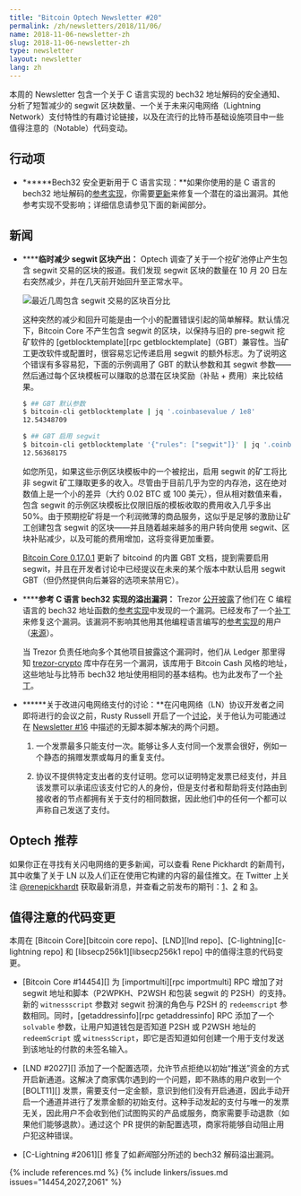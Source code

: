 ```yaml
---
title: "Bitcoin Optech Newsletter #20"
permalink: /zh/newsletters/2018/11/06/
name: 2018-11-06-newsletter-zh
slug: 2018-11-06-newsletter-zh
type: newsletter
layout: newsletter
lang: zh
---
```


本周的 Newsletter 包含一个关于 C 语言实现的 bech32 地址解码的安全通知、分析了短暂减少的 segwit 区块数量、一个关于未来闪电网络（Lightning Network）支付特性的有趣讨论链接，以及在流行的比特币基础设施项目中一些值得注意的（Notable）代码变动。

## 行动项

- **<!--bech32-security-update-for-c-implementation-->****Bech32 安全更新用于 C 语言实现：**如果你使用的是 C 语言的 bech32 地址解码的[参考实现][bech32 c]，你需要[更新][bech32 patch]来修复一个潜在的溢出漏洞。其他参考实现不受影响；详细信息请参见下面的新闻部分。

## 新闻

- **<!--temporary-reduction-in-segwit-block-production-->****临时减少 segwit 区块产出：** Optech 调查了关于一个挖矿池停止产生包含 segwit 交易的区块的报道。我们发现 segwit 区块的数量在 10 月 20 日左右突然减少，并在几天前开始回升至正常水平。

    ![最近几周包含 segwit 交易的区块百分比](/img/posts/segwit-blocks-2018-11.png)

    这种突然的减少和回升可能是由一个小的配置错误引起的简单解释。默认情况下，Bitcoin Core 不产生包含 segwit 的区块，以保持与旧的 pre-segwit 挖矿软件的 [getblocktemplate][rpc getblocktemplate]（GBT）兼容性。当矿工更改软件或配置时，很容易忘记传递启用 segwit 的额外标志。为了说明这个错误有多容易犯，下面的示例调用了 GBT 的默认参数和其 segwit 参数——然后通过每个区块模板可以赚取的总潜在区块奖励（补贴 + 费用）来比较结果。

    ```bash
    $ ## GBT 默认参数
    $ bitcoin-cli getblocktemplate | jq '.coinbasevalue / 1e8'
    12.54348709

    $ ## GBT 启用 segwit
    $ bitcoin-cli getblocktemplate '{"rules": ["segwit"]}' | jq '.coinbasevalue / 1e8'
    12.56368175
    ```

    如您所见，如果这些示例区块模板中的一个被挖出，启用 segwit 的矿工将比非 segwit 矿工赚取更多的收入。尽管由于目前几乎为空的内存池，这在绝对数值上是一个小的差异（大约 0.02 BTC 或 100 美元），但从相对数值来看，包含 segwit 的示例区块模板比仅限旧版的模板收取的费用收入几乎多出 50%。由于预期挖矿将是一个利润微薄的商品服务，这似乎是足够的激励让矿工创建包含 segwit 的区块——并且随着越来越多的用户转向使用 segwit、区块补贴减少，以及可能的费用增加，这将变得更加重要。

    [Bitcoin Core 0.17.0.1][] 更新了 bitcoind 的内置 GBT 文档，提到需要启用 segwit，并且在开发者讨论中已经提议在未来的某个版本中默认启用 segwit GBT（但仍然提供向后兼容的选项来禁用它）。

- **<!--overflow-bug-in-reference-c-language-bech32-implementation-->****参考 C 语言 bech32 实现的溢出漏洞：** Trezor [公开披露][bech32 overflow blog]了他们在 C 编程语言的 bech32 地址函数的[参考实现][bech32 c]中发现的一个漏洞。已经发布了一个[补丁][bech32 patch]来修复这个漏洞。该漏洞不影响其他用其他编程语言编写的[参考实现][bech32 refs]的用户（[来源][achow bech32]）。

    当 Trezor 负责任地向多个其他项目披露这个漏洞时，他们从 Ledger 那里得知 [trezor-crypto][] 库中存在另一个漏洞，该库用于 Bitcoin Cash 风格的地址，这些地址与比特币 bech32 地址使用相同的基本结构。也为此发布了一个[补丁][cashaddr patch]。

- **<!--discussion-about-improving-lightning-payments-->****关于改进闪电网络支付的讨论：**在闪电网络（LN）协议开发者之间即将进行的会议之前，Rusty Russell 开启了一个[讨论][ln bolt11 ss]，关于他认为可能通过在 [Newsletter #16][] 中描述的无脚本脚本解决的两个问题。

    1. 一个发票最多只能支付一次。能够让多人支付同一个发票会很好，例如一个静态的捐赠发票或每月的重复支付。

    2. 协议不提供特定支出者的支付证明。您可以证明特定发票已经支付，并且该发票可以承诺应该支付它的人的身份，但是支付者和帮助将支付路由到接收者的节点都拥有关于支付的相同数据，因此他们中的任何一个都可以声称自己发送了支付。

[Newsletter #16]: /zh/newsletters/2018/10/09/

## Optech 推荐

如果你正在寻找有关闪电网络的更多新闻，可以查看 Rene Pickhardt 的新周刊，其中收集了关于 LN 以及人们正在使用它构建的内容的最佳推文。在 Twitter 上关注 [@renepickhardt][] 获取最新消息，并查看之前发布的期刊：[1][lwil41]、[2][lwil42] 和 [3][lwil43]。

## 值得注意的代码变更

本周在 [Bitcoin Core][bitcoin core repo]、[LND][lnd repo]、[C-lightning][c-lightning repo] 和 [libsecp256k1][libsecp256k1 repo] 中的值得注意的代码变更。

- [Bitcoin Core #14454][] 为 [importmulti][rpc importmulti] RPC 增加了对 segwit 地址和脚本（P2WPKH、P2WSH 和包装 segwit 的 P2SH）的支持。新的 `witnessscript` 参数对 segwit 扮演的角色与 P2SH 的 `redeemscript` 参数相同。同时，[getaddressinfo][rpc getaddressinfo] RPC 添加了一个 `solvable` 参数，让用户知道钱包是否知道 P2SH 或 P2WSH 地址的 `redeemScript` 或 `witnessScript`，即它是否知道如何创建一个用于支付发送到该地址的付款的未签名输入。

- [LND #2027][] 添加了一个配置选项，允许节点拒绝以初始“推送”资金的方式开启新通道。这解决了商家偶尔遇到的一个问题，即不熟练的用户收到一个 [BOLT11][] 发票，需要支付一定金额，意识到他们没有开启通道，因此手动开启一个通道并进行了发票金额的初始支付。这种手动发起的支付与唯一的发票无关，因此用户不会收到他们试图购买的产品或服务，商家需要手动退款（如果他们能够退款）。通过这个 PR 提供的新配置选项，商家将能够自动阻止用户犯这种错误。

- [C-Lightning #2061][] 修复了如*新闻*部分所述的 bech32 解码溢出漏洞。

{% include references.md %}
{% include linkers/issues.md issues="14454,2027,2061" %}

[achow bech32]: https://twitter.com/achow101/status/1058370040368644097
[@renepickhardt]: https://twitter.com/renepickhardt
[lwil41]: https://twitter.com/i/moments/1051149970026442753
[lwil42]: https://twitter.com/i/moments/1051399582662443009
[lwil43]: https://twitter.com/i/moments/1055475460816228354

[bech32 c]: https://github.com/sipa/bech32/tree/master/ref/c
[bech32 patch]: https://github.com/sipa/bech32/commit/2b0aac650ce560fb2b2a2bebeacaa5c87d7e5938
[Bitcoin Core 0.17.0.1]: https://bitcoincore.org/en/releases/0.17.0.1/
[bech32 overflow blog]: https://blog.trezor.io/details-about-the-security-updates-in-trezor-one-firmware-1-7-1-5c34278425d8
[bech32 refs]: //github.com/sipa/bech32/tree/master/ref/
[trezor-crypto]: https://github.com/trezor/trezor-crypto/
[cashaddr patch]: https://github.com/trezor/trezor-crypto/commit/2bbbc3e15573294c6dd0273d2a8542ba42507eb0
[ln bolt11 ss]: https://gnusha.org/url/https://lists.linuxfoundation.org/pipermail/lightning-dev/2018-November/001489.html
